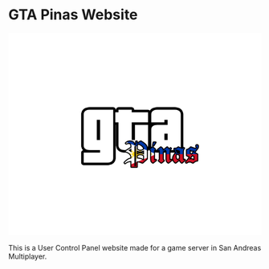 # GTA Pinas Website

![GTA Pinas Logo](assets/pictures/gtapinas_logo.png)

This is a User Control Panel website made for a game server in San Andreas Multiplayer.
